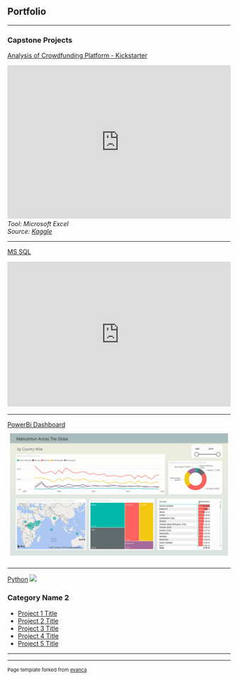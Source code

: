 ## Portfolio

---

### Capstone Projects

[Analysis of Crowdfunding Platform - Kickstarter](/sample_page)
<!-- <img src="images/dummy_thumbnail.jpg?raw=true"/> -->
<iframe src="https://onedrive.live.com/embed?cid=F945819FD9DA3A03&resid=F945819FD9DA3A03%21282&authkey=AHtjGXumXYPaxDw&em=2" width="100%" height="346" frameborder="0" scrolling="no"></iframe>
<em>Tool: Microsoft Excel</em><br>
<em>Source: <a href="https://www.kaggle.com/codename007/funding-successful-projects" target="_blank"> Kaggle </a></em>

---
[MS SQL](/pdf/project-sql.pdf)
<iframe src="https://onedrive.live.com/embed?cid=F945819FD9DA3A03&resid=F945819FD9DA3A03%21278&authkey=ADsEbdmNjGIg97s&em=2" width="100%" height="327" frameborder="0" scrolling="no"></iframe>

---
[PowerBi Dashboard](http://example.com/)
<img src="images/cap3-project-2.jpg?raw=true"/>

---
[Python](http://example.com/)
<img src="images/dummy_thumbnail.jpg?raw=true"/>

### Category Name 2

- [Project 1 Title](http://example.com/)
- [Project 2 Title](http://example.com/)
- [Project 3 Title](http://example.com/)
- [Project 4 Title](http://example.com/)
- [Project 5 Title](http://example.com/)

---




---
<p style="font-size:11px">Page template forked from <a href="https://github.com/evanca/quick-portfolio">evanca</a></p>
<!-- Remove above link if you don't want to attibute -->
